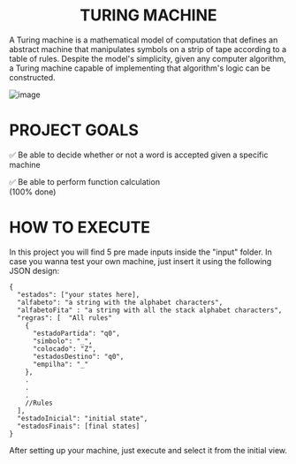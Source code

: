 <h1 align="center">
   TURING MACHINE
</h1>

A Turing machine is a mathematical model of computation that defines an abstract machine that manipulates symbols on a strip of tape according to a table of rules. Despite the model's simplicity, given any computer algorithm, a Turing machine capable of implementing that algorithm's logic can be constructed.

![image](https://www.researchgate.net/publication/341817215/figure/fig1/AS:897822048145408@1591068865717/Computational-model-of-a-Turing-machine.png)




# PROJECT GOALS

✅ Be able to decide whether or not a word is accepted given a specific machine  <br />

✅ Be able to perform function calculation <br />
(100% done)

# HOW TO EXECUTE

In this project you will find 5 pre made inputs inside the "input" folder.
In case you wanna test your own machine, just insert it using the following JSON design:

```
{
  "estados": ["your states here],  
  "alfabeto": "a string with the alphabet characters", 
  "alfabetoFita" : "a string with all the stack alphabet characters", 
  "regras": [  "All rules"
    {
      "estadoPartida": "q0", 
      "simbolo": "_",
      "colocado": "Z", 
      "estadosDestino": "q0", 
      "empilha": "_"  
    },  
    .  
    . 
    .
    //Rules 
  ],  
  "estadoInicial": "initial state", 
  "estadosFinais": [final states] 
} 
```

After setting up your machine, just execute and select it from the initial view.












